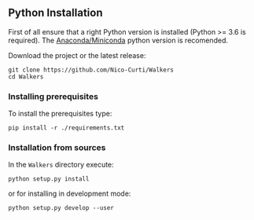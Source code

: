 ## Python Installation

First of all ensure that a right Python version is installed (Python >= 3.6 is required).
The [Anaconda/Miniconda](https://www.anaconda.com/) python version is recomended.

Download the project or the latest release:

```
git clone https://github.com/Nico-Curti/Walkers
cd Walkers
```


### Installing prerequisites

To install the prerequisites type:

```
pip install -r ./requirements.txt
```

### Installation from sources

In the `Walkers` directory execute:

```
python setup.py install
```

or for installing in development mode:

```
python setup.py develop --user
```
